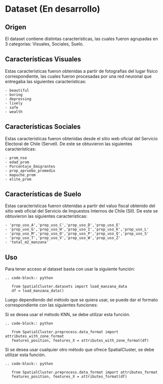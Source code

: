 Dataset (En desarrollo)
=======

Origen
--------------

El dataset contiene distintas características, las cuales fueron agrupadas en 3 categorías: Visuales, Sociales, Suelo.


Características Visuales
-------------------------

Estas características fueron obtenidas a partir de fotografías del lugar físico correspondiente, las cuales fueron procesadas por una red neuronal que entregaba las siguientes características:

    - beautiful
    - boring
    - depressing
    - lively
    - safe
    - wealth

Características Sociales
-------------------------

Estas características fueron obtenidas desde el sitio web oficial del Servicio Electoral de Chile (Servel). De este se obtuvieron las siguientes características:

    - prom_nse
    - edad_prom
    - Porcentaje_Emigrantes
    - prop_apruebo_promedio
    - mapuche_prom
    - elite_prom

Características de Suelo
-------------------------

Estas características fueron obtenidas a partir del valuo fiscal obtenido del sitio web oficial del Servicio de Impuestos Internos de Chile (SII). De este se obtuvieron las siguientes características:

    - 'prop_uso_A','prop_uso_C','prop_uso_D','prop_uso_E'
    - 'prop_uso_G','prop_uso_H','prop_uso_I','prop_uso_K','prop_uso_L'
    - 'prop_uso_M','prop_uso_O','prop_uso_P','prop_uso_Q','prop_uso_S'
    - 'prop_uso_T','prop_uso_V','prop_uso_W','prop_uso_Z'
    - 'total_m2_manzana'

Uso 
------------

Para tener acceso al dataset basta con usar la siguiente función:

```{eval-rst}
.. code-block:: python

   from SpatialCluster.datasets import load_manzana_data
   df = load_manzana_data()
```

Luego dependiendo del método que se quiera usar, se puede dar el formato correspondiente con las siguientes funciones:

Si se desea usar el método KNN, se debe utilizar esta función.

```{eval-rst}
.. code-block:: python

   from SpatialCluster.preprocess.data_format import attributes_with_zone_format
   features_position, features_X = attributes_with_zone_format(df)
```

Si se desea usar cualquier otro método que ofrece SpatialCluster, se debe utilizar esta función.

```{eval-rst}
.. code-block:: python

   from SpatialCluster.preprocess.data_format import attributes_format
   features_position, features_X = attributes_format(df)
```